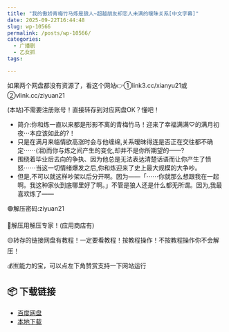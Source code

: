 ```yaml
---
title: "我的傲娇青梅竹马炼是狼人~超越朋友却恋人未满的暧昧关系[中文字幕]"
date: 2025-09-22T16:44:48
slug: wp-10566
permalink: /posts/wp-10566/
categories:
  - 广播剧
  - 乙女抓
tags:

---
```


如果两个网盘都没有资源了，看这个网站👉①link3.cc/xianyu21或②vlink.cc/ziyuan21

(本站)不需要注册账号！直接转存到对应网盘OK？懂吧！

*   简介:你和炼一直以来都是形影不离的青梅竹马！迎来了幸福满满♡的满月初夜⋯本应该如此的?！
*   只是在满月来临情欲高涨时会与他缠绵,关系暧昧得连是否正在交往都不确定⋯⋯(泪)而你与炼之间产生的变化,却并不是你所期望的——?
*   围绕着毕业后去向的争执、因为他总是无法表达清楚话语而让你产生了愤怒⋯⋯当这一切情绪爆发之后,你和炼迎来了史上最大规模的大争吵。
*   但是,不可以就这样吵架以后分开啊。因为——「⋯⋯你就那么想跟我在一起啊。我这种家伙到底哪里好了啊。」不管是狼人还是什么都无所谓。因为,我最喜欢炼了——

🟢解压密码:ziyuan21

🔵解压用解压专家！(应用商店有)

🟡转存的链接网盘有教程！一定要看教程！按教程操作！不按教程操作你不会解压！

💰🈶能力的宝，可以点左下角赞赏支持一下网站运行

## 📦 下载链接
- [百度网盘](https://blziyuan21.com/pay-download/10566?key=aea1e27658&down_id=0)
- [本地下载](https://blziyuan21.com/pay-download/10566?key=aea1e27658&down_id=1)

